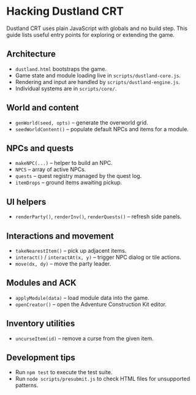 # Hacking Dustland CRT

Dustland CRT uses plain JavaScript with globals and no build step. This guide lists useful entry points for exploring or extending the game.

## Architecture
- `dustland.html` bootstraps the game.
- Game state and module loading live in `scripts/dustland-core.js`.
- Rendering and input are handled by `scripts/dustland-engine.js`.
- Individual systems are in `scripts/core/`.

## World and content
- `genWorld(seed, opts)` – generate the overworld grid.
- `seedWorldContent()` – populate default NPCs and items for a module.

## NPCs and quests
- `makeNPC(...)` – helper to build an NPC.
- `NPCS` – array of active NPCs.
- `quests` – quest registry managed by the quest log.
- `itemDrops` – ground items awaiting pickup.

## UI helpers
- `renderParty()`, `renderInv()`, `renderQuests()` – refresh side panels.

## Interactions and movement
- `takeNearestItem()` – pick up adjacent items.
- `interact()` / `interactAt(x, y)` – trigger NPC dialog or tile actions.
- `move(dx, dy)` – move the party leader.

## Modules and ACK
- `applyModule(data)` – load module data into the game.
- `openCreator()` – open the Adventure Construction Kit editor.

## Inventory utilities
- `uncurseItem(id)` – remove a curse from the given item.

## Development tips
- Run `npm test` to execute the test suite.
- Run `node scripts/presubmit.js` to check HTML files for unsupported patterns.
